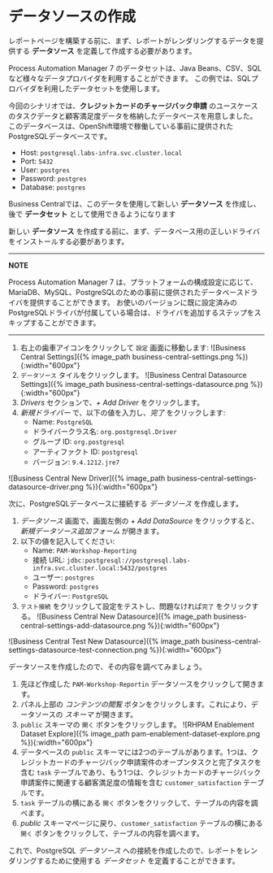 # データソースの作成

レポートページを構築する前に、まず、レポートがレンダリングするデータを提供する **データソース** を定義して作成する必要があります。

Process Automation Manager 7 のデータセットは、Java Beans、CSV、SQLなど様々なデータプロバイダを利用することができます。
この例では、SQLプロバイダを利用したデータセットを使用します。

今回のシナリオでは、**クレジットカードのチャージバック申請** のユースケースのタスクデータと顧客満足度データを格納したデータベースを用意しました。
このデータベースは、OpenShift環境で稼働している事前に提供されたPostgreSQLデータベースです。

* Host: `postgresql.labs-infra.svc.cluster.local`
* Port: `5432`
* User: `postgres`
* Password: `postgres`
* Database:  `postgres`

Business Centralでは、このデータを使用して新しい **データソース** を作成し、後で **データセット** として使用できるようになります

新しい **データソース** を作成する前に、まず、データベース用の正しいドライバをインストールする必要があります。

---
**NOTE**

Process Automation Manager 7 は、プラットフォームの構成設定に応じて、MariaDB、MySQL、PostgreSQLのための事前に提供されたデータベースドライバを提供することができます。
お使いのバージョンに既に設定済みのPostgreSQLドライバが付属している場合は、ドライバを追加するステップをスキップすることができます。

---

1. 右上の歯車アイコンをクリックして `設定` 画面に移動します:
![Business Central Settings]({% image_path business-central-settings.png %}){:width="600px"}
2. `データソース` タイルをクリックします。
![Business Central Datasource Settings]({% image_path business-central-settings-datasource.png %}){:width="600px"}
3. *Drivers* セクションで、*+ Add Driver* をクリックします。
4. *新規ドライバー* で、以下の値を入力し、*完了* をクリックします:
    - Name: `PostgreSQL`  
    - ドライバークラス名: `org.postgresql.Driver`  
    - グループ ID: `org.postgresql`  
    - アーティファクト ID: `postgresql`  
    - バージョン: `9.4.1212.jre7`  

![Business Central New Driver]({% image_path business-central-settings-datasource-driver.png %}){:width="600px"}

次に、PostgreSQLデータベースに接続する *データソース* を作成します。

1. *データソース* 画面で、画面左側の *+ Add DataSource*  をクリックすると、*新規データソース追加フォーム* が開きます。
2. 以下の値を記入してください:
    - Name: `PAM-Workshop-Reporting`  
    - 接続 URL: `jdbc:postgresql://postgresql.labs-infra.svc.cluster.local:5432/postgres`  
    - ユーザー: `postgres`  
    - Password: `postgres`  
    - ドライバー: `PostgreSQL`  
3. `テスト接続` をクリックして設定をテストし、問題なければ`完了` をクリックする。
![Business Central New Datasource]({% image_path business-central-settings-add-datasource.png %}){:width="600px"}

![Business Central Test New Datasource]({% image_path business-central-settings-datasource-test-connection.png %}){:width="600px"}

データソースを作成したので、その内容を調べてみましょう。

1. 先ほど作成した `PAM-Workshop-Reportin` データソースをクリックして開きます。
2. パネル上部の *コンテンツの閲覧* ボタンをクリックします。これにより、データソースの *スキーマ* が開きます。
3. `public` スキーマの `開く` ボタンをクリックします。
![RHPAM Enablement Dataset Explore]({% image_path pam-enablement-dataset-explore.png %}){:width="600px"}
4. データベースの `public` スキーマには2つのテーブルがあります。1つは、クレジットカードのチャージバック申請案件のオープンタスクと完了タスクを含む `task` テーブルであり、もう1つは、クレジットカードのチャージバック申請案件に関連する顧客満足度の情報を含む `customer_satisfaction` テーブルです。
5. `task` テーブルの横にある `開く` ボタンをクリックして、テーブルの内容を調べます。
6. *public* スキーマページに戻り、`customer_satisfaction` テーブルの横にある `開く` ボタンをクリックして、テーブルの内容を調べます。

これで、PostgreSQL *データソース* への接続を作成したので、レポートをレンダリングするために使用する *データセット* を定義することができます。